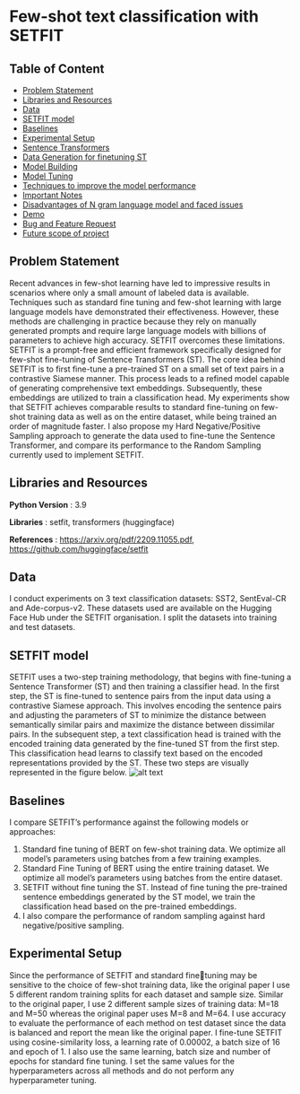 # Few-shot text classification with SETFIT

## Table of Content
  * [Problem Statement](#Problem-Statement)
  * [Libraries and Resources](#Libraries-and-Resources)
  * [Data](#Data)
  * [SETFIT model](#SETFIT-model)
  * [Baselines](#Baselines)
  * [Experimental Setup](#Experimental-Setup)
  * [Sentence Transformers](#Sentence-Transformers)
  * [Data Generation for finetuning ST](#Data-Generation-for-finetuning-ST)
  * [Model Building](#Model-Building)
  * [Model Tuning](#Model-Tuning)
  * [Techniques to improve the model performance](#Techniques-to-improve-the-model-performance)
  * [Important Notes](#Important-Notes)
  * [Disadvantages of N gram language model and faced issues](#Disadvantages-of-N-gram-language-model-and-faced-issues)
  * [Demo](#demo)
  * [Bug and Feature Request](#Bug-and-Feature-Request)
  * [Future scope of project](#future-scope)

## Problem Statement
Recent advances in few-shot learning have led to impressive results in scenarios where only a small amount of labeled data is available. Techniques such as standard fine tuning and few-shot learning with large language models have demonstrated their effectiveness. However, these methods are challenging in practice because they rely on manually generated prompts and require large language models with billions of parameters to achieve high accuracy. SETFIT overcomes these limitations. SETFIT is a prompt-free and efficient framework specifically designed for few-shot fine-tuning of Sentence Transformers (ST). The core idea behind SETFIT is to first fine-tune a pre-trained ST on a small set of text pairs in a contrastive Siamese manner. This process leads to a refined model capable of generating comprehensive text embeddings. Subsequently, these embeddings are utilized to train a classification head. My experiments show that SETFIT achieves comparable results to standard fine-tuning on few-shot training data as well as on the entire dataset, while being trained an order of magnitude faster. I also propose my Hard Negative/Positive Sampling approach to generate the data used to
fine-tune the Sentence Transformer, and compare its performance to the Random Sampling currently used to implement SETFIT.

## Libraries and Resources
**Python Version** : 3.9

**Libraries** : setfit, transformers (huggingface)

**References** : https://arxiv.org/pdf/2209.11055.pdf, https://github.com/huggingface/setfit

## Data
I conduct experiments on 3 text classification datasets: SST2, SentEval-CR and Ade-corpus-v2. These datasets used are available on the Hugging Face Hub under the SETFIT organisation. I split the datasets into training and test datasets.


## SETFIT model
SETFIT uses a two-step training methodology, that begins with fine-tuning a Sentence Transformer (ST) and then training a classifier head. In the first step, the ST is fine-tuned to sentence pairs from the input data using a contrastive Siamese approach. This involves encoding the sentence pairs and adjusting the parameters of ST to minimize the distance between semantically similar pairs and maximize the distance between dissimilar pairs. In the subsequent step, a text classification head is trained with the encoded training data generated by the fine-tuned ST from the first step. This classification head learns to classify text based on the encoded representations provided by the ST. These two steps are visually represented in the figure below.
![alt text](https://github.com/Lori10/Statistical-Grammer-Checker-Corrector/blob/main/img3.PNG "Image")

## Baselines
I compare SETFIT’s performance against the following models or
approaches:
1. Standard fine tuning of BERT on few-shot training data. We optimize all
model’s parameters using batches from a few training examples.
2. Standard Fine Tuning of BERT using the entire training dataset. We optimize all model’s parameters using batches from the entire dataset.
3. SETFIT without fine tuning the ST. Instead of fine tuning the pre-trained
sentence embeddings generated by the ST model, we train the classification
head based on the pre-trained embeddings.
4. I also compare the performance of random sampling against hard negative/positive
sampling.


## Experimental Setup
Since the performance of SETFIT and standard finetuning may be sensitive to the choice of few-shot training data, like the original paper I use 5 different random training splits for each dataset and sample size. Similar to the original paper, I use 2 different sample sizes of training data: M=18 and M=50 whereas the original paper uses M=8 and M=64. I use accuracy to evaluate the performance of each method on test dataset since the data is balanced and report the mean like the original paper. I fine-tune SETFIT using cosine-similarity loss, a learning rate of 0.00002, a batch size of 16 and epoch of 1. I also use the same learning, batch size and number of epochs for standard
fine tuning. I set the same values for the hyperparameters across all methods and do not perform any hyperparameter tuning.
